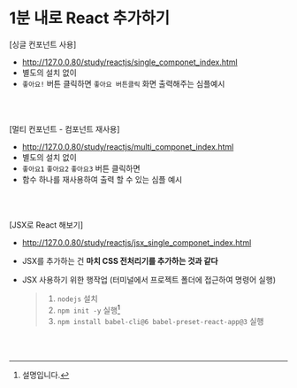 # 1분 내로 React 추가하기


[싱글 컨포넌트 사용]
* http://127.0.0.80/study/reactjs/single_componet_index.html  
* 별도의 설치 없이 
* `좋아요!` 버튼 클릭하면 `좋아요 버튼클릭` 화면 출력해주는 심플예시
<br />
<br />

[멀티 컨포넌트 - 컴포넌트 재사용]
* http://127.0.0.80/study/reactjs/multi_componet_index.html
* 별도의 설치 없이  
* `좋아요1` `좋아요2` `좋아요3` 버튼 클릭하면
* 함수 하나를 재사용하여 출력 할 수 있는 심플 예시
<br />
<br />

[JSX로 React 해보기]
* http://127.0.0.80/study/reactjs/jsx_single_componet_index.html  
* JSX를 추가하는 건 **마치 CSS 전처리기를 추가하는 것과 같다**
* JSX 사용하기 위한 행작업 (터미널에서 프로젝트 폴더에 접근하여 명령어 실행)

    > 1. `nodejs` 설치
    > 2. `npm init -y` 실행[^1]
    > 3. `npm install babel-cli@6 babel-preset-react-app@3` 실행

[^1]:설명입니다.
<br />
<br />

